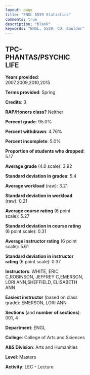 ```yaml
---
layout: page
title: "ENGL 5559 Statistics"
comments: true
description: "blank"
keywords: "ENGL, 5559, CU, Boulder"
--- 
```

<head>
<script src="https://ajax.googleapis.com/ajax/libs/jquery/2.1.3/jquery.min.js"></script>
<script src="https://dl.dropboxusercontent.com/s/pc42nxpaw1ea4o9/highcharts.js?dl=0"></script>
<!-- <script src="../assets/js/highcharts.js"></script> -->
<style type="text/css">@font-face {
	font-family: "Bebas Neue";
	src: url(https://www.filehosting.org/file/details/544349/BebasNeue%20Regular.otf) format("opentype");
	}
	h1.Bebas { 
		font-family: "Bebas Neue", Verdana, Tahoma;
	}
</style>
</head>
<body>
	<div id="container" style="float: right; width: 45%; height: 88%; margin-left: 2.5%; margin-right: 2.5%;"></div>
	<script language="JavaScript">
		$(document).ready(function() {
		var chart = {type: 'column'};
		var title = {text: 'Grade Distribution'};
		var xAxis = {categories: ['A','B','C','D','F'],crosshair: true};
		var yAxis = {min: 0,title: {text: 'Percentage'}};
		var tooltip = {headerFormat: '<center><b><span style="font-size:20px">{point.key}</span></b></center>',
		               pointFormat: '<td style="padding:0"><b>{point.y:.1f}%</b></td>',
		               footerFormat: '</table>',shared: true,useHTML: true};
		var plotOptions = {column: {pointPadding: 0.0,borderWidth: 0}};  
		var credits = {enabled: false};var series= [{name: 'Percent',data: [100.0,0.0,0.0,0.0,0.0,]}];
		var json = {};
		json.chart = chart;
		json.title = title;
		json.tooltip = tooltip;
		json.xAxis = xAxis;
		json.yAxis = yAxis;  
		json.series = series;
		json.plotOptions = plotOptions;  
		json.credits = credits;
		$('#container').highcharts(json);
	});
	</script>
</body>
			   
## TPC-PHANTAS/PSYCHIC LIFE

**Years provided**: 2007,2009,2010,2015

**Terms provided**: Spring

**Credits**: 3

**RAP/Honors class?** Neither

**Percent grade**: 95.0%

**Percent withdrawn**: 4.76%

**Percent incomplete**: 5.0%

**Proportion of students who dropped**: 5.17

**Average grade** (4.0 scale): 3.92

**Standard deviation in grades**: 5.4

**Average workload** (raw): 3.21

**Standard deviation in workload** (raw): 0.21

**Average course rating** (6 point scale): 5.27

**Standard deviation in course rating** (6 point scale): 0.31

**Average instructor rating** (6 point scale): 5.61

**Standard deviation in instructor rating** (6 point scale): 0.37

**Instructors**: WHITE, ERIC C,ROBINSON, JEFFREY C,EMERSON, LORI ANN,SHEFFIELD, ELISABETH ANN

**Easiest instructor** (based on class grade): EMERSON, LORI ANN

**Sections** (and **number of sections**): 001, 4

**Department**: ENGL

**College**: College of Arts and Sciences

**A&S Division**: Arts and Humanities

**Level**: Masters

**Activity**: LEC - Lecture